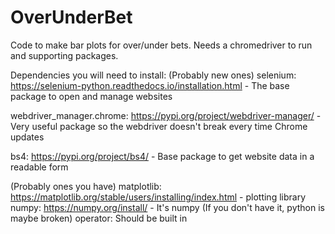 # OverUnderBet

Code to make bar plots for over/under bets. Needs a chromedriver to run and supporting packages.

Dependencies you will need to install:
(Probably new ones)
selenium: https://selenium-python.readthedocs.io/installation.html - The base package to open and manage websites

webdriver_manager.chrome: https://pypi.org/project/webdriver-manager/ - Very useful package so the webdriver doesn't break every time Chrome updates

bs4: https://pypi.org/project/bs4/ - Base package to get website data in a readable form

(Probably ones you have)
matplotlib: https://matplotlib.org/stable/users/installing/index.html - plotting library
numpy: https://numpy.org/install/ - It's numpy
(If you don't have it, python is maybe broken)
operator: Should be built in
